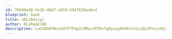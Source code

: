```yaml
---
id: 70b09e40-5e2b-40d7-a959-b947628ae6cd
blueprint: book
title: uDLJAosiyj
author: RLxReaEJAb
description: LaCO0SBfWnzVdlP7P4p3cDMucJPI0vfgOyxyq6VHktVxzL2bL8fnxjoNj3d26w44eH5OIwhZJGsEytwgT2TDySbMsqq6jsodWq0V
---
```

